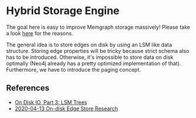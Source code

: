 # Hybrid Storage Engine

The goal here is easy to improve Memgraph storage massively! Please take a look
[here](http://cidrdb.org/cidr2020/papers/p29-neumann-cidr20.pdf) for the
reasons.

The general idea is to store edges on disk by using an LSM like data structure.
Storing edge properties will be tricky because strict schema also has to be
introduced. Otherwise, it's impossible to store data on disk optimally (Neo4j
already has a pretty optimized implementation of that). Furthermore, we have to
introduce the paging concept.

## References

* [On Disk IO, Part 3: LSM Trees](https://medium.com/databasss/on-disk-io-part-3-lsm-trees-8b2da218496f)
* [2020-04-13 On-disk Edge Store Research](https://docs.google.com/document/d/1avoR2g9dNWa4FSFt9NVn4JrT6uOAH_ReNeUoNVsJ7J4)
